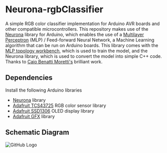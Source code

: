# Neurona-rgbClassifier
A simple RGB color classifier implementation for Arduino AVR boards and other compatible microcontrollers. This repository makes use of the [Neurona](https://www.arduino.cc/reference/en/libraries/neurona/) library for Arduino, which enables the use of a [Multilayer Perceptron](https://deepai.org/machine-learning-glossary-and-terms/multilayer-perceptron) (MLP) / Feed-forward Neural Network, a Machine Learning algorithm that can be run on Arduino boards. This library comes with the [MLP topology workbench](http://www.moretticb.com/MTW/), which is used to train the model, and the Neurona library, which is used to convert the model into simple C++ code. Thanks to [Caio Benatti Moretti's](https://scholar.google.com/citations?user=0_3GTWkAAAAJ&hl=it) brilliant work.

## Dependencies
Install the following Arduino libraries
* [Neurona](https://github.com/moretticb/Neurona) library
* [Adafruit TCS43725](https://github.com/adafruit/Adafruit_TCS34725) RGB color sensor library
* [Adafruit SSD1306](https://github.com/adafruit/Adafruit_SSD1306) OLED display library
* [Adafruit GFX](https://github.com/adafruit/Adafruit-GFX-Library) library

## Schematic Diagram
![GitHub Logo](/images/logo.png)
